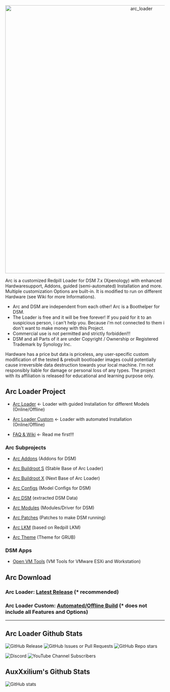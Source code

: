 <center><img width="845" alt="arc_loader" src="https://github.com/AuxXxilium/AuxXxilium/assets/67025065/ef975a36-9f3e-4cfb-813c-402db69611e7"></center>

Arc is a customized Redpill Loader for DSM 7.x (Xpenology) with enhanced Hardwaresupport, Addons, guided (semi-automated) Installation and more. Multiple customization Options are built-in. It is modified to run on different Hardware (see Wiki for more Informations).

* Arc and DSM are independent from each other! Arc is a Boothelper for DSM.
* The Loader is free and it will be free forever! If you paid for it to an suspicious person, i can't help you. Because i'm not connected to them i don't want to make money with this Project.
* Commercial use is not permitted and strictly forbidden!!!
* DSM and all Parts of it are under Copyright / Ownership or Registered Trademark by Synology Inc.

Hardware has a price but data is priceless, any user-specific custom modification of the tested & prebuilt bootloader images could potentially cause irreversible data destruction towards your local machine. I'm not responsibly liable for damage or personal loss of any types. The project with its affiliation is released for educational and learning purpose only.


## Arc Loader Project

* <a href="https://github.com/AuxXxilium/arc">Arc Loader</a> <- Loader with guided Installation for different Models (Online/Offline)

* <a href="https://auxxxilium.github.io/arc">Arc Loader Custom</a> <- Loader with automated Installation (Online/Offline)

* <a href="https://auxxxilium.tech/wiki" target="_blank">FAQ & Wiki</a> <- Read me first!!!


### Arc Subprojects

*  <a href="https://github.com/AuxXxilium/arc-addons">Arc Addons</a> (Addons for DSM)

*  <a href="https://github.com/AuxXxilium/arc-buildroot-s">Arc Buildroot S</a> (Stable Base of Arc Loader)

*  <a href="https://github.com/AuxXxilium/arc-buildroot-x">Arc Buildroot X</a> (Next Base of Arc Loader)

*  <a href="https://github.com/AuxXxilium/arc-configs">Arc Configs</a> (Model Configs for DSM)

*  <a href="https://github.com/AuxXxilium/arc-dsm">Arc DSM</a> (extracted DSM Data)

*  <a href="https://github.com/AuxXxilium/arc-modules">Arc Modules</a> (Modules/Driver for DSM)

*  <a href="https://github.com/AuxXxilium/arc-patches">Arc Patches</a> (Patches to make DSM running)

*  <a href="https://github.com/AuxXxilium/arc-lkm">Arc LKM</a> (based on Redpill LKM)

*  <a href="https://github.com/AuxXxilium/arc-theme">Arc Theme</a> (Theme for GRUB)

### DSM Apps

* <a href="https://github.com/AuxXxilium/synology-dsm-open-vm-tools">Open VM Tools</a> (VM Tools for VMware ESXi and Workstation)

## Arc Download

### Arc Loader:             <a href="https://github.com/AuxXxilium/arc/releases/latest">Latest Release</a> (* recommended)

### Arc Loader Custom:      <a href="https://auxxxilium.github.io/arc">Automated/Offline Build</a> (* does not include all Features and Options)

---

## Arc Loader Github Stats

![GitHub Release](https://img.shields.io/github/v/release/AuxXxilium/arc?sort=date&display_name=release&style=for-the-badge&logo=github&label=release&link=https%3A%2F%2Fgithub.com%2FAuxXxilium%2Farc)
![GitHub Issues or Pull Requests](https://img.shields.io/github/issues-closed-raw/AuxXxilium/arc?style=for-the-badge&logo=github&label=custom%20builds&link=https%3A%2F%2Fauxxxilium.github.io%2Farc%2Fcustom.html) 
![GitHub Repo stars](https://img.shields.io/github/stars/AuxXxilium/arc?style=for-the-badge&logo=github&link=https%3A%2F%2Fgithub.com%2FAuxXxilium%2Farc)

![Discord](https://img.shields.io/discord/639072565155069962?style=for-the-badge&logo=discord&label=Discord&link=https%3A%2F%2Fdiscord.auxxxilium.tech)
![YouTube Channel Subscribers](https://img.shields.io/youtube/channel/subscribers/UCOJJM6kvbqc5vytWR-TGu0w?style=for-the-badge&logo=youtube&label=Youtube&link=https%3A%2F%2Fyoutube.auxxxilium.tech)

## AuxXxilium's Github Stats

![GitHub stats](https://github-readme-stats-sigma-five.vercel.app/api?username=AuxXxilium&show_icons=true&theme=react&hide_title=true&include_all_commits=true)

